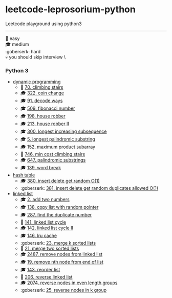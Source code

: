 # leetcode-leprosorium-python

Leetcode playground using python3

___

:school_satchel: easy \
:mortar_board: medium \
:goberserk: hard \
:skull: you should skip interview \

### Python 3

- [dynamic programming](https://github.com/solairerove/leetcode-leprosorium-python/tree/master/dynamic_programming)
  - :school_satchel: [70. climbing stairs](https://github.com/solairerove/leetcode-leprosorium-python/blob/master/dynamic_programming/ClimbingStairs.py)
  - :mortar_board: [322. coin change](https://github.com/solairerove/leetcode-leprosorium-python/blob/master/dynamic_programming/CoinChange.py)
  - :mortar_board: [91. decode ways](https://github.com/solairerove/leetcode-leprosorium-python/blob/master/dynamic_programming/DecodeWays.py)
  - :mortar_board: [509. fibonacci number](https://github.com/solairerove/leetcode-leprosorium-python/blob/master/dynamic_programming/FibonacciNumber.py)
  - :mortar_board: [198. house robber](https://github.com/solairerove/leetcode-leprosorium-python/blob/master/dynamic_programming/HouseRobber.py)
  - :mortar_board: [213. house robber II](https://github.com/solairerove/leetcode-leprosorium-python/blob/master/dynamic_programming/HouseRobberII.py)
  - :mortar_board: [300. longest increasing subsequence](https://github.com/solairerove/leetcode-leprosorium-python/blob/master/dynamic_programming/LongestIncreasingSubsequence.py)
  - :mortar_board: [5. longest palindromic substring](https://github.com/solairerove/leetcode-leprosorium-python/blob/master/dynamic_programming/LongestPalindromicSubstring.py)
  - :mortar_board: [152. maximum product subarray](https://github.com/solairerove/leetcode-leprosorium-python/blob/master/dynamic_programming/MaximumProductSubarray.py)
  - :school_satchel: [746. min cost climbing stairs](https://github.com/solairerove/leetcode-leprosorium-python/blob/master/dynamic_programming/MinCostClimbingStairs.py)
  - :mortar_board: [647. palindromic substrings](https://github.com/solairerove/leetcode-leprosorium-python/blob/master/dynamic_programming/PalindromicSubstrings.py)
  - :mortar_board: [139. word break](https://github.com/solairerove/leetcode-leprosorium-python/blob/master/dynamic_programming/PalindromicSubstrings.py)
- [hash table](https://github.com/solairerove/leetcode-leprosorium-python/tree/master/hash_table)
  - :mortar_board: [380. insert delete get random O(1)](https://github.com/solairerove/leetcode-leprosorium-python/blob/master/hash_table/InsertDeleteGetRandom.py)
  - :goberserk: [381. insert delete get random duplicates allowed O(1)](https://github.com/solairerove/leetcode-leprosorium-python/blob/master/hash_table/InsertDeleteGetRandomDuplicatesAllowed.py)
- [linked list](https://github.com/solairerove/leetcode-leprosorium-python/tree/master/linked_list)
  - :mortar_board: [2. add two numbers](https://github.com/solairerove/leetcode-leprosorium-python/blob/master/linked_list/AddTwoNumbers.py)
  - :mortar_board: [138. copy list with random pointer](https://github.com/solairerove/leetcode-leprosorium-python/blob/master/linked_list/CopyListWithRandomPointer.py)
  - :mortar_board: [287. find the duplicate number](https://github.com/solairerove/leetcode-leprosorium-python/blob/master/linked_list/FindTheDuplicateNumber.py)
  - :school_satchel: [141. linked list cycle](https://github.com/solairerove/leetcode-leprosorium-python/blob/master/linked_list/LinkedListCycle.py)
  - :mortar_board: [142. linked list cycle II](https://github.com/solairerove/leetcode-leprosorium-python/blob/master/linked_list/LinkedListCycleII.py)
  - :mortar_board: [146. lru cache](https://github.com/solairerove/leetcode-leprosorium-python/blob/master/linked_list/LRUCache.py)
  - :goberserk: [23. merge k sorted lists](https://github.com/solairerove/leetcode-leprosorium-python/blob/master/linked_list/MergeKSortedLists.py)
  - :school_satchel: [21. merge two sorted lists](https://github.com/solairerove/leetcode-leprosorium-python/blob/master/linked_list/MergeTwoSortedLists.py)
  - :mortar_board: [2487. remove nodes from linked list](https://github.com/solairerove/leetcode-leprosorium-python/blob/master/linked_list/RemoveNodesFromLinkedList.py)
  - :mortar_board: [19. remove nth node from end of list](https://github.com/solairerove/leetcode-leprosorium-python/blob/master/linked_list/RemoveNthNodeFromEndOfList.py)
  - :mortar_board: [143. reorder list](https://github.com/solairerove/leetcode-leprosorium-python/blob/master/linked_list/ReorderList.py)
  - :school_satchel: [206. reverse linked list](https://github.com/solairerove/leetcode-leprosorium-python/blob/master/linked_list/ReverseLinkedList.py)
  - :mortar_board: [2074. reverse nodes in even length groups](https://github.com/solairerove/leetcode-leprosorium-python/blob/master/linked_list/ReverseNodesInEvenLengthGroups.py)
  - :goberserk: [25. reverse nodes in k group](https://github.com/solairerove/leetcode-leprosorium-python/blob/master/linked_list/ReverseNodesInKGroup.py)
